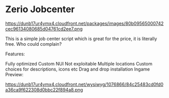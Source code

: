 # Zerio Jobcenter

https://dunb17ur4ymx4.cloudfront.net/packages/images/80b09565000742cec96134080685d04761cd2ee7.png

This is a simple job center script which is great for the price, it is literally free. Who could complain?

Features:

Fully optimized
Custom NUI
Not exploitable
Multiple locations
Custom choices for descriptions, icons etc
Drag and drop installation
Ingame Preview:

https://dunb17ur4ymx4.cloudfront.net/wysiwyg/1076866/84c25483cd0fd0a36ca9f622308d0bbc22f894a8.png
